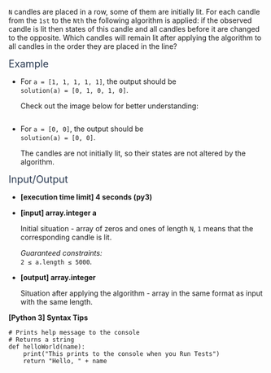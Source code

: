<p><code>N</code> candles are placed in a row, some of them are initially lit. For each candle from the <code>1st</code> to the <code>Nth</code> the following algorithm is applied: if the observed candle is lit then states of this candle and all candles before it are changed to the opposite. Which candles will remain lit after applying the algorithm to all candles in the order they are placed in the line?</p>
<p><span class="markdown--header" style="color:#2b3b52;font-size:1.4em">Example</span></p>
<ul>
<li>
<p>For <code>a = [1, 1, 1, 1, 1]</code>, the output should be<br />
<code>solution(a) = [0, 1, 0, 1, 0]</code>.</p>
<p>Check out the image below for better understanding:</p>
<p><img src="https://codesignal.s3.amazonaws.com/tasks/switchLights/img/example.png?_tm=1624667826990" alt /></p>
</li>
<li>
<p>For <code>a = [0, 0]</code>, the output should be<br />
<code>solution(a) = [0, 0]</code>.</p>
<p>The candles are not initially lit, so their states are not altered by the algorithm.</p>
</li>
</ul>
<p><span class="markdown--header" style="color:#2b3b52;font-size:1.4em">Input/Output</span></p>
<ul>
<li>
<p><strong>[execution time limit] 4 seconds (py3)</strong></p>
</li>
<li>
<p><strong>[input] array.integer a</strong></p>
<p>Initial situation - array of zeros and ones of length <code>N</code>, <code>1</code> means that the corresponding candle is lit.</p>
<p><em>Guaranteed constraints:</em><br />
<code>2 ≤ a.length ≤ 5000</code>.</p>
</li>
<li>
<p><strong>[output] array.integer</strong></p>
<p>Situation after applying the algorithm - array in the same format as input with the same length.</p>
</li>
</ul>
<p><strong>[Python 3] Syntax Tips</strong></p>
<pre><code class="language-python"><span class="hljs-comment"># Prints help message to the console</span>
<span class="hljs-comment"># Returns a string</span>
<span class="hljs-keyword">def</span> <span class="hljs-title function_">helloWorld</span>(<span class="hljs-params">name</span>):
    <span class="hljs-built_in">print</span>(<span class="hljs-string">"This prints to the console when you Run Tests"</span>)
    <span class="hljs-keyword">return</span> <span class="hljs-string">"Hello, "</span> + name

</code></pre>
